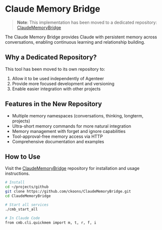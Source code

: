 # Claude Memory Bridge

> **Note**: This implementation has been moved to a dedicated repository: [ClaudeMemoryBridge](https://github.com/ckoons/ClaudeMemoryBridge)

The Claude Memory Bridge provides Claude with persistent memory across conversations, enabling continuous learning and relationship building.

## Why a Dedicated Repository?

This tool has been moved to its own repository to:

1. Allow it to be used independently of Agenteer
2. Provide more focused development and versioning
3. Enable easier integration with other projects

## Features in the New Repository

- Multiple memory namespaces (conversations, thinking, longterm, projects)
- Ultra-short memory commands for more natural integration
- Memory management with forget and ignore capabilities
- Tool-approval-free memory access via HTTP
- Comprehensive documentation and examples

## How to Use

Visit the [ClaudeMemoryBridge](https://github.com/ckoons/ClaudeMemoryBridge) repository for installation and usage instructions.

```bash
# Install
cd ~/projects/github
git clone https://github.com/ckoons/ClaudeMemoryBridge.git
cd ClaudeMemoryBridge

# Start all services
./cmb_start_all

# In Claude Code
from cmb.cli.quickmem import m, t, r, f, i
```